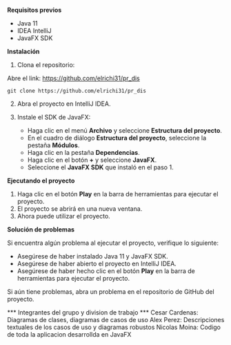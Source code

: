 **Requisitos previos**

* Java 11
* IDEA IntelliJ
* JavaFX SDK

**Instalación**

1. Clona el repositorio:

Abre el link: https://github.com/elrichi31/pr_dis

```
git clone https://github.com/elrichi31/pr_dis
```

2. Abra el proyecto en IntelliJ IDEA.

3. Instale el SDK de JavaFX:

     * Haga clic en el menú **Archivo** y seleccione **Estructura del proyecto**.
     * En el cuadro de diálogo **Estructura del proyecto**, seleccione la pestaña **Módulos**.
     * Haga clic en la pestaña **Dependencias**.
     * Haga clic en el botón **+** y seleccione **JavaFX**.
     * Seleccione el **JavaFX SDK** que instaló en el paso 1.

**Ejecutando el proyecto**

1. Haga clic en el botón **Play** en la barra de herramientas para ejecutar el proyecto.
2. El proyecto se abrirá en una nueva ventana.
3. Ahora puede utilizar el proyecto.

**Solución de problemas**

Si encuentra algún problema al ejecutar el proyecto, verifique lo siguiente:

* Asegúrese de haber instalado Java 11 y JavaFX SDK.
* Asegúrese de haber abierto el proyecto en IntelliJ IDEA.
* Asegúrese de haber hecho clic en el botón **Play** en la barra de herramientas para ejecutar el proyecto.

Si aún tiene problemas, abra un problema en el repositorio de GitHub del proyecto.

*** Integrantes del grupo y division de trabajo ***
Cesar Cardenas: Diagramas de clases, diagramas de casos de uso
Alex Perez: Descripciones textuales de los casos de uso y diagramas robustos
Nicolas Moina: Codigo de toda la aplicacion desarrollda en JavaFX